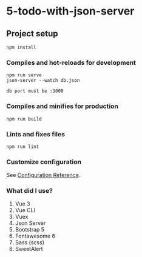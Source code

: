 # 5-todo-with-json-server

## Project setup
```
npm install
```

### Compiles and hot-reloads for development
```
npm run serve
json-server --watch db.json

db port must be :3000
```

### Compiles and minifies for production
```
npm run build
```

### Lints and fixes files
```
npm run lint
```

### Customize configuration
See [Configuration Reference](https://cli.vuejs.org/config/).

### What did I use?

1. Vue 3
2. Vue CLI
3. Vuex
4. Json Server
5. Bootstrap 5
6. Fontawesome 6
7. Sass (scss)
8. SweetAlert